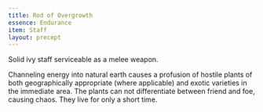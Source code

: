 ```yaml
---
title: Rod of Overgrowth
essence: Endurance
item: Staff
layout: precept
---
```

Solid ivy staff serviceable as a melee weapon.

Channeling energy into natural earth causes a profusion of hostile plants of both geographically appropriate (where applicable) and exotic varieties in the immediate area. The plants can not differentiate between friend and foe, causing chaos. They live for only a short time.
